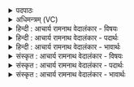 <details><summary>पदपाठः</summary>

त꣡व꣢꣯। द्र꣣प्सः꣢। नी꣡ल꣢꣯वान्। वा꣣शः꣢। ऋ꣣त्वि꣡यः꣢। इ꣡न्धा꣢꣯नः। सि꣣ष्णो। आ꣢। द꣣दे। त्व꣢म्। म꣣ही꣡ना꣢म्। उ꣣ष꣡सा꣢म्। अ꣣सि। प्रियः꣢। क्ष꣣पः꣢। व꣡स्तु꣢꣯षु। रा꣣जसि। १८२३।
</details>

<details><summary>अधिमन्त्रम् (VC)</summary>

- अग्निः
- सौभरि: काण्व:
- काकुभः प्रगाथः (विषमा ककुप्, समा सतोबृहती)
- पञ्चमः
</details>

<details><summary>हिन्दी : आचार्य रामनाथ वेदालंकार - विषयः</summary>

अगले मन्त्र में परमात्मा की महिमा के वर्णन-पूर्वक उससे मिलनेवाले आनन्द का विषय वर्णित है।
</details>

<details><summary>हिन्दी : आचार्य रामनाथ वेदालंकार - पदार्थः</summary>

पदार्थान्वयभाषाः -  हे (सिष्णो) प्रेमपाश में बाँधनेवाले जगदीश्वर ! (नीलवान्) आधारभूत, (वाशः) प्रियः, (ऋत्वियः) जिसे प्राप्त करने का समय आ गया है ऐसा, (इन्धानः) तेज प्रदान करनेवाला (तव) आपका (द्रप्सः) आनन्द-रस (आददे) हमसे ग्रहण किया जा रहा है। (त्वम्) आप (महीनाम्) महती(उषसाम्)उषाओं के (प्रियः) प्यारे सखा (असि) हो। आप (क्षपः) रात्रि के (वस्तुषु) आच्छादक अन्धकारों में भी (राजसि) प्रदीप्त होते हो ॥२॥
</details>

<details><summary>हिन्दी : आचार्य रामनाथ वेदालंकार - भावार्थः</summary>

भावार्थभाषाः -  जो जगदीश्वर रात्रियों में,उषाओं में,सूर्योदयों में,मध्याह्न-कालों में सायंकालीन संध्याओं में सर्वत्र अपनी महिमा से विराजमान है,उसके साथ मैत्री करके उसके पास के अति मधुर आनन्द-रस सबको प्राप्त करना चाहिए ॥२॥
</details>

<details><summary>संस्कृत : आचार्य रामनाथ वेदालंकार - विषयः</summary>

अथ परमात्मनो महिमवर्णनपूर्वकं तदानन्दविषयमाह।
</details>

<details><summary>संस्कृत : आचार्य रामनाथ वेदालंकार - पदार्थः</summary>

पदार्थान्वयभाषाः -  हे (सिष्णो२) प्रेमपाशबन्धक अग्ने जगदीश ![षिञ् बन्धने,बाहुलकात् क्स्नुः प्रत्ययः।] (नीलवान्) नीलः नीडः आश्रयः तद्वान्,अस्मदाश्रयभूतः इत्यर्थः, (वाशः) प्रियः।[वश कान्तौ,उश्यते काम्यते इति वाशः।] (ऋत्वियः) ऋतुः आदानकालः प्राप्तोऽस्य तादृशः।[‘छन्दसि घस्’ अ० ५।१।१०६ इति ऋतुशब्दात् तदस्य प्राप्तमित्यर्थे घस् प्रत्ययः।] (इन्धानः) दीप्तिं कुर्वाणः (तव) त्वदीयः (द्रप्सः) आनन्दरसः (आददे) अस्माभिः आदीयते। (त्वम्) जगदीश्वरः (महीनाम्) महतीनाम् (उषसाम्) प्रभातसन्ध्यानाम् (प्रियः) सखा (असि) वर्तसे। त्वम् (क्षपः) क्षपायाः रात्रेः (वस्तुषु) आच्छादकेषु तमस्सु अपि (राजसि) दीप्यसे ॥२॥
</details>

<details><summary>संस्कृत : आचार्य रामनाथ वेदालंकार - भावार्थः</summary>

भावार्थभाषाः -  यो जगदीश्वरो रात्रिषूषःसु सूर्योदयेषु मध्याह्नेषु सायंसन्ध्यासु सर्वत्र स्वमहिम्ना विराजते तेन सह सख्यं विधाय तत्सकाशान्मधुरमधुर आनन्दरसः सर्वैः प्राप्तव्यः ॥२॥
</details>